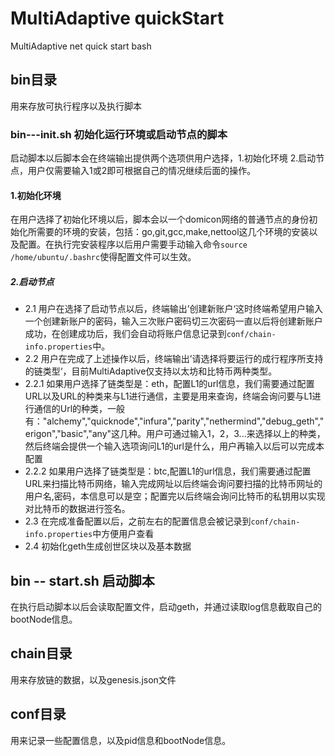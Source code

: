# MultiAdaptive quickStart
MultiAdaptive net quick start bash

## bin目录
用来存放可执行程序以及执行脚本

### bin---init.sh 初始化运行环境或启动节点的脚本

启动脚本以后脚本会在终端输出提供两个选项供用户选择，1.初始化环境  2.启动节点，用户仅需要输入1或2即可根据自己的情况继续后面的操作。
#### 1.初始化环境

在用户选择了初始化环境以后，脚本会以一个domicon网络的普通节点的身份初始化所需要的环境的安装，包括：go,git,gcc,make,nettool这几个环境的安装以及配置。在执行完安装程序以后用户需要手动输入命令`source /home/ubuntu/.bashrc`使得配置文件可以生效。

##### 2.启动节点

- 2.1 用户在选择了启动节点以后，终端输出’创建新账户‘这时终端希望用户输入一个创建新账户的密码，输入三次账户密码切三次密码一直以后将创建新账户成功，在创建成功后，我们会自动将账户信息记录到`conf/chain-info.properties`中。
- 2.2 用户在完成了上述操作以后，终端输出’请选择将要运行的成行程序所支持的链类型‘，目前MultiAdaptive仅支持以太坊和比特币两种类型。
- 2.2.1 如果用户选择了链类型是：eth，配置L1的url信息，我们需要通过配置URL以及URL的种类来与L1进行通信，主要是用来查询，终端会询问要与L1进行通信的Url的种类，一般有："alchemy","quicknode","infura","parity","nethermind","debug_geth","erigon","basic","any"这几种。用户可通过输入1，2，3...来选择以上的种类，然后终端会提供一个输入选项询问L1的url是什么，用户再输入以后可以完成本配置
- 2.2.2 如果用户选择了链类型是：btc,配置L1的url信息，我们需要通过配置URL来扫描比特币网络，输入完成网址以后终端会询问要扫描的比特币网址的用户名,密码，本信息可以是空；配置完以后终端会询问比特币的私钥用以实现对比特币的数据进行签名。
- 2.3 在完成准备配置以后，之前左右的配置信息会被记录到`conf/chain-info.properties`中方便用户查看
- 2.4 初始化geth生成创世区块以及基本数据


## bin -- start.sh 启动脚本
   在执行启动脚本以后会读取配置文件，启动geth，并通过读取log信息截取自己的bootNode信息。 

## chain目录
用来存放链的数据，以及genesis.json文件

## conf目录
用来记录一些配置信息，以及pid信息和bootNode信息。



